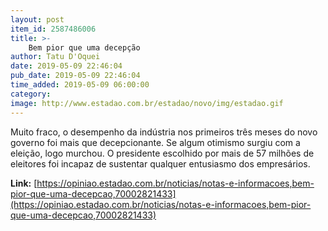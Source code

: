 ```yaml
---
layout: post
item_id: 2587486006
title: >-
    Bem pior que uma decepção
author: Tatu D'Oquei
date: 2019-05-09 22:46:04
pub_date: 2019-05-09 22:46:04
time_added: 2019-05-09 06:00:00
category: 
image: http://www.estadao.com.br/estadao/novo/img/estadao.gif
---
```


Muito fraco, o desempenho da indústria nos primeiros três meses do novo governo foi mais que decepcionante. Se algum otimismo surgiu com a eleição, logo murchou. O presidente escolhido por mais de 57 milhões de eleitores foi incapaz de sustentar qualquer entusiasmo dos empresários.

**Link:** [https://opiniao.estadao.com.br/noticias/notas-e-informacoes,bem-pior-que-uma-decepcao,70002821433](https://opiniao.estadao.com.br/noticias/notas-e-informacoes,bem-pior-que-uma-decepcao,70002821433)

